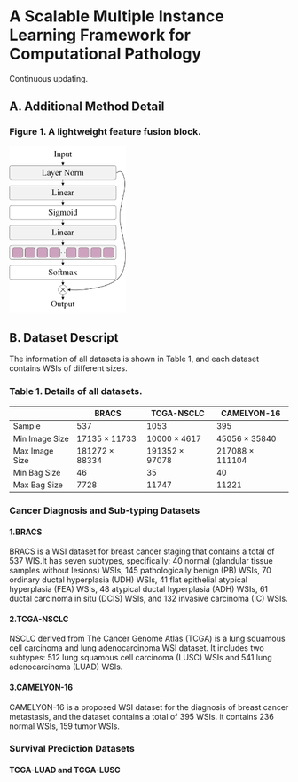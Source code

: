 # A Scalable Multiple Instance Learning Framework for Computational Pathology
Continuous updating.
## A. Additional Method Detail
### Figure 1. A lightweight feature fusion block.
<img src="fig/1.png" alt="A lightweight feature fusion block." style="height: 300px;">

## B. Dataset Descript
The information of all datasets is shown in Table 1, and each dataset contains WSIs of different sizes.
### Table 1. Details of all datasets.
|| BRACS |TCGA-NSCLC |CAMELYON-16|
| --- | --- | --- | --- |
|Sample|  537|1053  |  395 |
|Min Image Size|17135 $\times$ 11733| 10000 $\times$ 4617 |45056 $\times$ 35840|
|Max Image Size|181272 $\times$ 88334|191352  $\times$ 97078 |217088 $\times$ 111104|
|Min Bag Size|46| 35 |40  |
|Max Bag Size|7728 | 11747 |11221 |
### Cancer Diagnosis and Sub-typing Datasets
#### 1.BRACS
BRACS is a WSI dataset for breast cancer staging that contains a total of 537 WIS.It has seven subtypes, specifically: 40 normal (glandular tissue samples without lesions) WSIs, 145 pathologically benign (PB) WSIs, 70 ordinary ductal hyperplasia (UDH) WSIs, 41 flat epithelial atypical hyperplasia (FEA) WSIs, 48 atypical ductal hyperplasia (ADH) WSIs, 61 ductal carcinoma in situ (DCIS) WSIs, and 132 invasive carcinoma (IC) WSIs.
#### 2.TCGA-NSCLC
NSCLC derived from The Cancer Genome Atlas (TCGA) is a lung squamous cell carcinoma and lung adenocarcinoma WSI dataset. It includes two subtypes: 512 lung squamous cell carcinoma (LUSC) WSIs and 541 lung adenocarcinoma (LUAD) WSIs.
#### 3.CAMELYON-16
CAMELYON-16 is a proposed WSI dataset for the diagnosis of breast cancer metastasis, and the dataset contains a total of 395 WSIs. it contains 236 normal WSIs, 159 tumor WSIs.
### Survival Prediction Datasets
#### TCGA-LUAD and TCGA-LUSC
